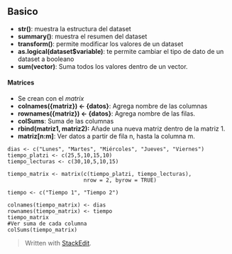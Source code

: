 ## Basico

- **str()**: muestra la estructura del dataset  
- **summary()**: muestra el resumen del dataset  
- **transform()**: permite modificar los valores de un dataset  
- **as.logical(dataset$variable)**: te permite cambiar el tipo de dato de un dataset a booleano
- **sum(vector)**: Suma todos los valores dentro de un vector.


#### Matrices

- Se crean con el *matrix*
- **colnames({matriz}) <- {datos}**: Agrega nombre de las columnas
- **rownames({matriz}) <- {datos}**: Agrega nombre de las filas.
- **colSums**: Suma de las columnas
- **rbind(matriz1, matriz2):** Añade una nueva matriz dentro de la matriz 1.
- **matriz[n:m]**: Ver datos a partir de fila n, hasta la columna m. 
```
dias <- c("Lunes", "Martes", "Miércoles", "Jueves", "Viernes")
tiempo_platzi <- c(25,5,10,15,10)
tiempo_lecturas <- c(30,10,5,10,15)

tiempo_matrix <- matrix(c(tiempo_platzi, tiempo_lecturas),
                        nrow = 2, byrow = TRUE)

tiempo <- c("Tiempo 1", "Tiempo 2")

colnames(tiempo_matrix) <- dias
rownames(tiempo_matrix) <- tiempo
tiempo_matrix
#Ver suma de cada columna
colSums(tiempo_matrix)

```



> Written with [StackEdit](https://stackedit.io/).
<!--stackedit_data:
eyJoaXN0b3J5IjpbMTYzNDA0NTU5OV19
-->